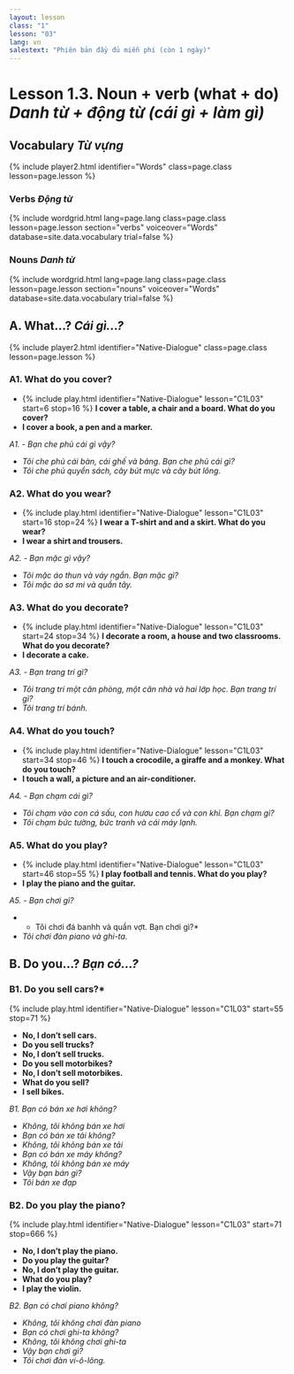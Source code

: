 ```yaml
---
layout: lesson
class: "1"
lesson: "03"
lang: vn
salestext: "Phiên bản đầy đủ miễn phí (còn 1 ngày)" 
---
```


# Lesson 1.3. Noun + verb (what + do) *Danh từ + động từ (cái gì + làm gì)*

## Vocabulary *Từ vựng*
{% include player2.html identifier="Words" class=page.class lesson=page.lesson %}


### Verbs *Động từ*

{% include wordgrid.html lang=page.lang
		class=page.class 
		lesson=page.lesson 
		section="verbs"
		voiceover="Words"
		database=site.data.vocabulary 
		trial=false %}

### Nouns *Danh từ*
{% include wordgrid.html lang=page.lang
		class=page.class 
		lesson=page.lesson 
		section="nouns"
		voiceover="Words"
		database=site.data.vocabulary 
		trial=false %}



## A. What...? *Cái gì...?*
{% include player2.html identifier="Native-Dialogue" class=page.class lesson=page.lesson %}


### A1. What do you cover?

- {% include play.html identifier="Native-Dialogue" lesson="C1L03" start=6 stop=16 %} **I cover a table, a chair and a board. What do you cover?**
- **I cover a book, a pen and a marker.**

*A1. - Bạn che phủ cái gì vậy?*

- *Tôi che phủ cái bàn, cái ghế và bảng. Bạn che phủ cái gì?*
- *Tôi che phủ quyển sách, cây bút mực và cây bút lông.*

### A2. What do you wear?

- {% include play.html identifier="Native-Dialogue" lesson="C1L03" start=16 stop=24 %}  **I wear a T-shirt and and a skirt. What do you wear?**
- **I wear a shirt and trousers.**

*A2. - Bạn mặc gì vậy?*

- *Tôi mặc áo thun và váy ngắn. Bạn mặc gì?*
- *Tôi mặc áo sơ mi và quần tây.*

### A3. What do you decorate?

-  {% include play.html identifier="Native-Dialogue" lesson="C1L03" start=24 stop=34 %} **I decorate a room, a house and two classrooms. What do you decorate?**
- **I decorate a cake.**

*A3. - Bạn trang trí gì?*

- *Tôi trang trí một căn phòng, một căn nhà và hai lớp học. Bạn trang trí gì?*
- *Tôi trang trí bánh.*

### A4. What do you touch?

- {% include play.html identifier="Native-Dialogue" lesson="C1L03" start=34 stop=46 %} **I touch a crocodile, a giraffe and a monkey. What do you touch?**
- **I touch a wall, a picture and an air-conditioner.**

*A4. - Bạn chạm cái gì?*

- *Tôi chạm vào con cá sấu, con hươu cao cổ và con khỉ. Bạn chạm gì?*
- *Tôi chạm bức tường, bức tranh và cái máy lạnh.*

### A5. What do you play?


- {% include play.html identifier="Native-Dialogue" lesson="C1L03" start=46 stop=55 %}  **I play football and tennis. What do you play?**
- **I play the piano and the guitar.**

*A5. - Bạn chơi gì?*

- * Tôi chơi đá banhh và quần vợt. Bạn chơi gì?*
- *Tôi chơi đàn piano và ghi-ta.*


## B. Do you…? *Bạn có...?*


### B1. Do you sell cars?*
{% include play.html identifier="Native-Dialogue" lesson="C1L03" start=55 stop=71 %} 
- **No, I don’t sell cars.**
- **Do you sell trucks?**
- **No, I don’t sell trucks.**
- **Do you sell motorbikes?**
- **No, I don’t sell motorbikes.**
- **What do you sell?**
- **I sell bikes.**

*B1. Bạn có bán xe hơi không?*

- *Không, tôi không bán xe hơi*
- *Bạn có bán xe tải không?*
- *Không, tôi không bán xe tải*
- *Bạn có bán xe máy không?*
- *Không, tôi không bán xe máy*
- *Vậy bạn bán gì?*
- *Tôi bán xe đạp*

###   B2.  Do you play the piano?
{% include play.html identifier="Native-Dialogue" lesson="C1L03" start=71 stop=666 %}
- **No, I don’t play the piano.**
- **Do you play the guitar?**
- **No, I don’t play the guitar.**
- **What do you play?**
- **I play the violin.**

*B2. Bạn có chơi piano không?*

- *Không, tôi không chơi đàn piano*
- *Bạn có chơi ghi-ta không?*
- *Không, tôi không chơi ghi-ta*
- *Vậy bạn chơi gì?*
- *Tôi chơi đàn vi-ô-lông.*

 